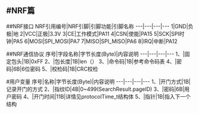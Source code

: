 #NRF篇
---
##NRF接口
NRF引用编号|NRF引脚|引脚功能|引脚名称
---|---|---|---
1|GND|负极|地
2|VCC|正极|3.3V
3|CE|工作模式|PA11
4|CSN|使能|PA15
5|SCK|SPI时钟|PA5
6|MOSI|SPI_MOSI|PA7
7|MISO|SPI_MISO|PA6
8|IRQ|中断|PA12

##NRF通信协议
序号|字段名称|字节长度(Byte)|内容说明
---|---|---|---
1、|固定包头|1B|0xFF
2、|包长度|1B|len（）
3、|命令码|1B|参考命令码表
4、|密码|6B|6位密码
5、|校检码|1B|CRC校检

#用户变量
序号|名称|字节长度(Byte)|内容说明
---|---|---|---
1、|开门方式|1B|记录开门的方式
2、|指纹ID|4B|0~499(SearchResult.pageID)
3、|密码|6B|用户密码
4、|开门时间|11B|详情见protocolTime_t结构体
5、|指针|1B|指入下一个结构